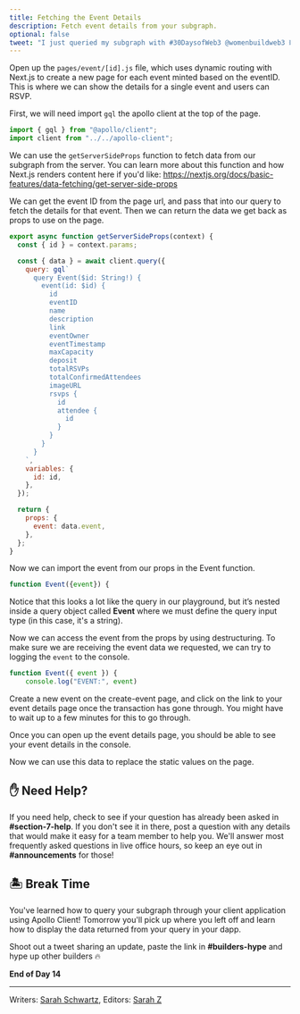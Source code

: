 ```yaml
---
title: Fetching the Event Details
description: Fetch event details from your subgraph.
optional: false
tweet: "I just queried my subgraph with #30DaysofWeb3 @womenbuildweb3 ⛓"
---
```


Open up the `pages/event/[id].js` file, which uses dynamic routing with Next.js to create a new page for each event minted based on the eventID. This is where we can show the details for a single event and users can RSVP.

First, we will need import `gql` the apollo client at the top of the page.

```javascript
import { gql } from "@apollo/client";
import client from "../../apollo-client";
```

We can use the `getServerSideProps` function to fetch data from our subgraph from the server. You can learn more about this function and how Next.js renders content here if you'd like: https://nextjs.org/docs/basic-features/data-fetching/get-server-side-props

We can get the event ID from the page url, and pass that into our query to fetch the details for that event. Then we can return the data we get back as props to use on the page.

```javascript
export async function getServerSideProps(context) {
  const { id } = context.params;

  const { data } = await client.query({
    query: gql`
      query Event($id: String!) {
        event(id: $id) {
          id
          eventID
          name
          description
          link
          eventOwner
          eventTimestamp
          maxCapacity
          deposit
          totalRSVPs
          totalConfirmedAttendees
          imageURL
          rsvps {
            id
            attendee {
              id
            }
          }
        }
      }
    `,
    variables: {
      id: id,
    },
  });

  return {
    props: {
      event: data.event,
    },
  };
}
```

Now we can import the event from our props in the Event function.

```javascript
function Event({event}) {
```

Notice that this looks a lot like the query in our playground, but it’s nested inside a query object called **Event** where we must define the query input type (in this case, it's a string).

Now we can access the event from the props by using destructuring. To make sure we are receiving the event data we requested, we can try to logging the `event` to the console.

```javascript
function Event({ event }) {
    console.log("EVENT:", event)
```

Create a new event on the create-event page, and click on the link to your event details page once the transaction has gone through. You might have to wait up to a few minutes for this to go through.

Once you can open up the event details page, you should be able to see your event details in the console.

Now we can use this data to replace the static values on the page.

## ✋ Need Help?

If you need help, check to see if your question has already been asked in **#section-7-help**. If you don't see it in there, post a question with any details that would make it easy for a team member to help you. We'll answer most frequently asked questions in live office hours, so keep an eye out in **#announcements** for those!

## 🏝 Break Time

You've learned how to query your subgraph through your client application using Apollo Client! Tomorrow you'll pick up where you left off and learn how to display the data returned from your query in your dapp.

Shoot out a tweet sharing an update, paste the link in **#builders-hype** and hype up other builders 🔥

**End of Day 14**

---

Writers: [Sarah Schwartz](https://twitter.com/schwartzswartz),
Editors: [Sarah Z](https://twitter.com/haegeez)
